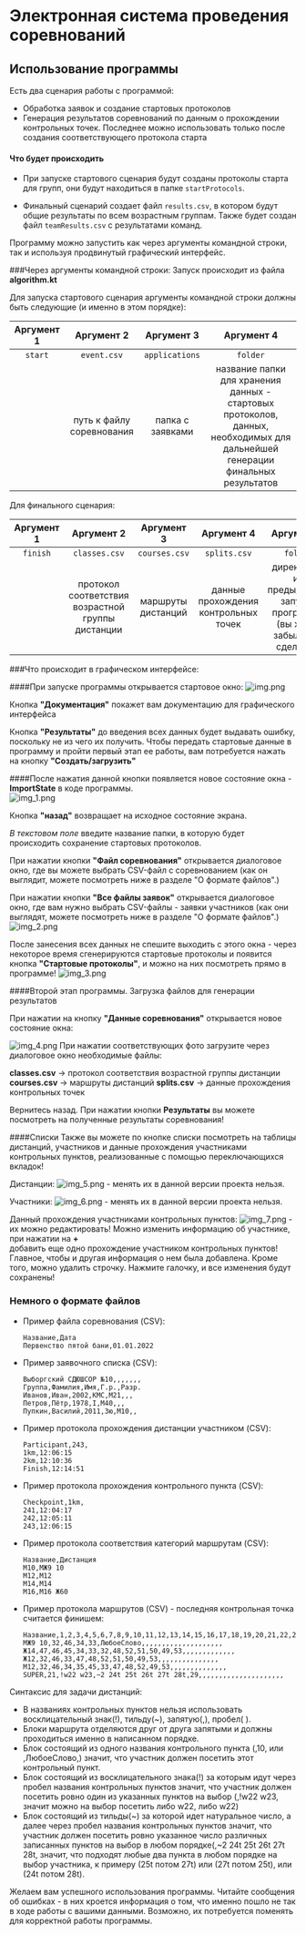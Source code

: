 # Электронная система проведения соревнований

## Использование программы

Есть два сценария работы с программой:
* Обработка заявок и создание стартовых протоколов
* Генерация результатов соревнований по данным о прохождении контрольных точек. Последнее можно использовать только после
  создания соответствующего протокола старта
#### Что будет происходить

* При запуске стартового сценария будут созданы протоколы старта для групп, они будут находиться в папке `startProtocols`.

* Финальный сценарий создает файл `results.csv`, в котором будут общие результаты по всем возрастным группам. Также будет создан файл `teamResults.csv` с результатами команд.

Программу можно запустить как через аргументы командной строки, так и используя продвинутый графический интерфейс.

 ###Через аргументы командной строки:
Запуск происходит из файла **algorithm.kt**

Для запуска стартового сценария аргументы командной строки должны быть следующие (и именно в этом порядке):

| Аргумент 1      | Аргумент 2 |Аргумент 3 |Аргумент 4 |
| :-----------: | :-----------: |:-----------: | :-----------: |
|  `start`      | `event.csv` |`applications` |`folder` |
|        | путь к файлу соревнования |папка с заявками | название папки для хранения данных - стартовых протоколов, данных, необходимых для дальнейшей генерации финальных результатов |

Для финального сценария:

| Аргумент 1  |                    Аргумент 2                     |     Аргумент 3     |                                 Аргумент 4                                 | Аргумент 5<br/> |
| :-----------:  |:-------------------------------------------------:|:------------------:|:--------------------------------------------------------------------------:|:----------:|
|  `finish`        |                   `classes.csv`                   |   `courses.csv`    |                                `splits.csv`                                |  `folder`  | |
|       | протокол соответствия возрастной группы дистанции | маршруты дистанций | данные прохождения контрольных точек | директория из предыдущего запуска программы (вы же не забыли его сделать?) |


###Что происходит в графическом интерфейсе:

####При запуске программы открывается стартовое окно: 
![img.png](img.png)

Кнопка **"Документация"** покажет вам документацию для графического 
интерфейса

Кнопка **"Результаты"** до введения всех данных будет выдавать ошибку, поскольку
не из чего их получить.
Чтобы передать стартовые данные в программу и пройти первый этап ее работы,
вам потребуется нажать на кнопку **"Создать/загрузить"**

####После нажатия данной кнопки появляется новое состояние окна - **ImportState** в коде программы.  
![img_1.png](img_1.png)

Кнопка **"назад"** возвращает на исходное состояние экрана.

_В текстовом поле_ введите название папки, в которую будет
происходить сохранение стартовых протоколов.

При нажатии кнопки **"Файл соревнования"** открывается диалоговое окно,
где вы можете выбрать CSV-файл с соревнованием (как он выглядит, можете
посмотреть ниже в разделе "О формате файлов".) 

При нажатии кнопки **"Все файлы заявок"** открывается диалоговое окно,
где вам нужно выбрать CSV-файлы - заявки участников (как они выглядят, можете
посмотреть ниже в разделе "О формате файлов".)
![img_2.png](img_2.png)

После занесения всех данных не спешите выходить с этого окна - через
некоторое время сгенерируются стартовые протоколы и появится кнопка
**"Стартовые протоколы"**, и можно на них посмотреть прямо в программе!
![img_3.png](img_3.png)

####Второй этап программы. Загрузка файлов для генерации результатов

При нажатии на кнопку **"Данные соревнования"** открывается новое состояние окна:

![img_4.png](img_4.png)
При нажатии соответствующих фото загрузите через диалоговое окно 
необходимые файлы:

**classes.csv** -> протокол соответствия возрастной группы дистанции
**courses.csv** -> маршруты дистанций
**splits.csv** -> данные прохождения контрольных точек

Вернитесь назад. При нажатии кнопки **Результаты** вы можете посмотреть на 
полученные результаты соревнования!

####Списки
Также вы можете по кнопке списки посмотреть на таблицы дистанций, участников
и данные прохождения участниками контрольных пунктов, реализованные с помощью 
переключающихся вкладок!

Дистанции: ![img_5.png](img_5.png) - менять их в данной версии проекта нельзя.

Участники: ![img_6.png](img_6.png) - менять их в данной версии проекта нельзя.

Данный прохождения участниками контрольных пунктов: ![img_7.png](img_7.png) - 
их можно редактировать!
Можно изменить информацию об участнике, при нажатии на **+**  
добавить еще одно прохождение участником контрольных 
пунктов! Главное, чтобы и другая информация о нем была добавлена. Кроме того, можно удалить
строчку. Нажмите галочку, и все изменения будут сохранены!

### Немного о формате файлов

* Пример файла соревнования (CSV):

    ```csv
    Название,Дата
    Первенство пятой бани,01.01.2022
    ```

* Пример заявочного списка (CSV):

    ```csv
    Выборгский СДЮШСОР №10,,,,,,,
    Группа,Фамилия,Имя,Г.р.,Разр.
    Иванов,Иван,2002,КМС,М21,,,
    Петров,Пётр,1978,I,М40,,,  
    Пупкин,Василий,2011,3ю,М10,,
    ```

* Пример протокола прохождения дистанции участником (CSV):

    ```csv
    Participant,243,
    1km,12:06:15
    2km,12:10:36
    Finish,12:14:51
    ```

* Пример протокола прохождения контрольного пункта (CSV):

    ```csv
    Checkpoint,1km,
    241,12:04:17
    242,12:05:11
    243,12:06:15
    ```

* Пример протокола соответствия категорий маршрутам (CSV):

    ```csv
    Название,Дистанция
    М10,МЖ9 10
    М12,М12
    М14,М14
    М16,М16 Ж60
    ```
* Пример протокола маршрутов (CSV) - последняя контрольная точка считается финишем:

    ```csv
    Название,1,2,3,4,5,6,7,8,9,10,11,12,13,14,15,16,17,18,19,20,21,22,23,24,25
    МЖ9 10,32,46,34,33,ЛюбоеСлово,,,,,,,,,,,,,,,,,,,,
    Ж14,47,46,45,34,33,32,48,52,51,50,49,53,,,,,,,,,,,,,
    Ж12,32,46,33,47,48,52,51,50,49,53,,,,,,,,,,,,,,,
    М12,32,46,34,35,45,33,47,48,52,49,53,,,,,,,,,,,,,,
    SUPER,21,!w22 w23,~2 24t 25t 26t 27t 28t,29,,,,,,,,,,,,,,,,,,,,,
    ```
Синтаксис для задачи дистанций:
* В названиях контрольных пунктов нельзя использовать восклицательный знак(!), тильду(~), запятую(,), пробел( ).
* Блоки маршрута отделяются друг от друга запятыми и должны проходиться именно в написанном порядке.
* Блок состоящий из одного названия контрольного пункта (,10, или ,ЛюбоеСлово,) значит, что участник должен посетить этот контрольный пункт.
* Блок состоящий из восклицательного знака(!) за которым идут через пробел названия контрольных пунктов значит, что участник должен посетить ровно один из указанных пунктов на выбор (,!w22 w23, значит можно на выбор посетить либо w22, либо w22)
* Блок состоящий из тильды(~) за которой идет натуральное число, а далее через пробел названия контрольных пунктов значит, что участник должен посетить ровно указанное число различных записанных пунктов на выбор в любом порядке(,~2 24t 25t 26t 27t 28t, значит, что подходят любые два пункта в любом порядке на выбор участника, к примеру (25t потом 27t) или (27t потом 25t), или (24t потом 28t).

Желаем вам успешного использования программы. Читайте сообщения об ошибках - в них кроется информация о том, что именно пошло не так в ходе работы с вашими данными.
Возможно, их потребуется поменять для корректной работы программы.
